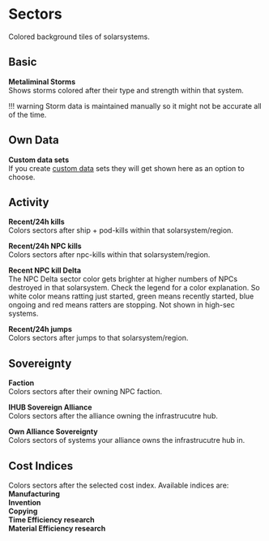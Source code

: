 # Sectors
Colored background tiles of solarsystems.

## Basic
**Metaliminal Storms**<br>
Shows storms colored after their type and strength within that system.

!!! warning
    Storm data is maintained manually so it might not be accurate all of the time.
    
## Own Data
**Custom data sets**<br>
If you create [custom data](https://eveeye.readthedocs.io/en/latest/data/database/) sets they will get shown here as an option to choose.

## Activity
<!--**Hub Trade**<br>
Colors sectors after the sum of total isk of buy and sell orders of the *hub* of that system. The *hub* is the npc-station within a solarsystem with highest value described.  On Region Map it shows the sum of all *hubs* of that region. -->

**Recent/24h kills**<br>
Colors sectors after ship + pod-kills within that solarsystem/region. 

**Recent/24h NPC kills**<br>
Colors sectors after npc-kills within that solarsystem/region. 

**Recent NPC kill Delta**<br>
The NPC Delta sector color gets brighter at higher numbers of NPCs destroyed in that solarsystem. Check the legend for a color explanation. So white color means ratting just started, green means recently started, blue ongoing and red means ratters are stopping.
Not shown in high-sec systems.

**Recent/24h jumps**<br>
Colors sectors after jumps to that solarsystem/region. 

## Sovereignty
**Faction**<br>
Colors sectors after their owning NPC faction.

**IHUB Sovereign Alliance**<br>
Colors sectors after the alliance owning the infrastrucutre hub.

<!--**IHUB Sovereign Coalition**<br>
Colors sectors after the coalition of the alliance owning the infrastrucutre hub.

!!! warning
    This data is pulled from [http://coalitionsin.space/](http://coalitionsin.space/) and might be outdated due to lack of maintainance of that list.-->
    
**Own Alliance Sovereignty**<br>
Colors sectors of systems your alliance owns the infrastrucutre hub in.    

## Cost Indices
Colors sectors after the selected cost index. Available indices are:<br>
**Manufacturing<br>
Invention<br>
Copying<br>
Time Efficiency research<br>
Material Efficiency research**


<!--stackedit_data:
eyJoaXN0b3J5IjpbMTY3NTIwMywyNDE3NDgzMDcsMzE4NjAzNz
Y3LDE4NjU2Njc4NDAsLTYzMTE4NDY2NywtMTgwOTc5NzI5MCwx
OTI1ODM0MDU2LC04NDkzNjEzMjcsLTEwOTQyMjY1MjgsLTEyOT
g2NjQwNTksLTU2ODUzODEyOSw3MTQxNTg3NDEsLTY4NzkzNzUw
MiwxMzA3MTcxNTM2XX0=
-->